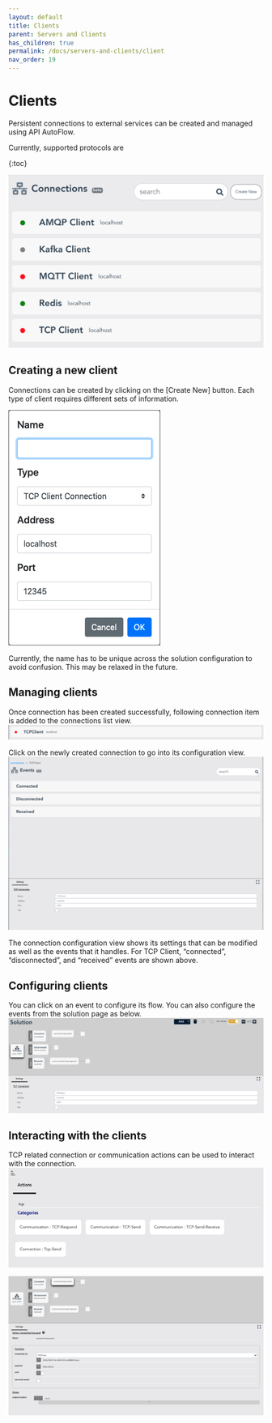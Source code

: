 ```yaml
---
layout: default
title: Clients
parent: Servers and Clients
has_children: true
permalink: /docs/servers-and-clients/client
nav_order: 19
---
```


# Clients
Persistent connections to external services can be created and managed using API AutoFlow.

Currently, supported protocols are

{:toc}

![Create Connection](/assets/images/connections-1.png)

## Creating a new client
Connections can be created by clicking on the [Create New] button. Each type of client requires different sets of information.

![Create Connection](/assets/images/connections-2.png)

Currently, the name has to be unique across the solution configuration to avoid confusion. This may be relaxed in the future.

## Managing clients
Once connection has been created successfully, following connection item is added to the connections list view.
![Connection](/assets/images/connections-3.png)

Click on the newly created connection to go into its configuration view.
![Connection](/assets/images/connections-4.png)

The connection configuration view shows its settings that can be modified as well as the events that it handles. For TCP Client, “connected”, “disconnected”, and “received” events are shown above.

## Configuring clients
You can click on an event to configure its flow. You can also configure the events from the solution page as below.
![Connection](/assets/images/connections-5.png)

## Interacting with the clients
TCP related connection or communication actions can be used to interact with the connection.
![Connection](/assets/images/connections-6.png)

![Connection](/assets/images/connections-7.png)
